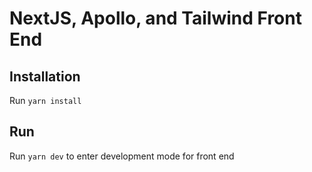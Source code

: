 # NextJS, Apollo, and Tailwind Front End

## Installation

Run `yarn install`

## Run

Run `yarn dev` to enter development mode for front end
